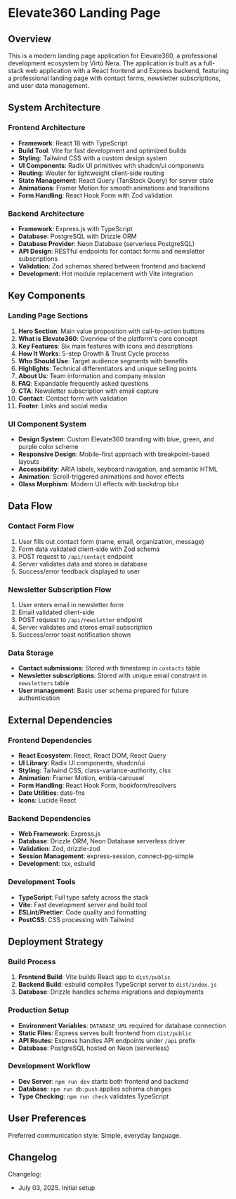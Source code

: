 # Elevate360 Landing Page

## Overview

This is a modern landing page application for Elevate360, a professional development ecosystem by Virtù Nera. The application is built as a full-stack web application with a React frontend and Express backend, featuring a professional landing page with contact forms, newsletter subscriptions, and user data management.

## System Architecture

### Frontend Architecture
- **Framework**: React 18 with TypeScript
- **Build Tool**: Vite for fast development and optimized builds
- **Styling**: Tailwind CSS with a custom design system
- **UI Components**: Radix UI primitives with shadcn/ui components
- **Routing**: Wouter for lightweight client-side routing
- **State Management**: React Query (TanStack Query) for server state
- **Animations**: Framer Motion for smooth animations and transitions
- **Form Handling**: React Hook Form with Zod validation

### Backend Architecture
- **Framework**: Express.js with TypeScript
- **Database**: PostgreSQL with Drizzle ORM
- **Database Provider**: Neon Database (serverless PostgreSQL)
- **API Design**: RESTful endpoints for contact forms and newsletter subscriptions
- **Validation**: Zod schemas shared between frontend and backend
- **Development**: Hot module replacement with Vite integration

## Key Components

### Landing Page Sections
1. **Hero Section**: Main value proposition with call-to-action buttons
2. **What is Elevate360**: Overview of the platform's core concept
3. **Key Features**: Six main features with icons and descriptions
4. **How It Works**: 5-step Growth & Trust Cycle process
5. **Who Should Use**: Target audience segments with benefits
6. **Highlights**: Technical differentiators and unique selling points
7. **About Us**: Team information and company mission
8. **FAQ**: Expandable frequently asked questions
9. **CTA**: Newsletter subscription with email capture
10. **Contact**: Contact form with validation
11. **Footer**: Links and social media

### UI Component System
- **Design System**: Custom Elevate360 branding with blue, green, and purple color scheme
- **Responsive Design**: Mobile-first approach with breakpoint-based layouts
- **Accessibility**: ARIA labels, keyboard navigation, and semantic HTML
- **Animation**: Scroll-triggered animations and hover effects
- **Glass Morphism**: Modern UI effects with backdrop blur

## Data Flow

### Contact Form Flow
1. User fills out contact form (name, email, organization, message)
2. Form data validated client-side with Zod schema
3. POST request to `/api/contact` endpoint
4. Server validates data and stores in database
5. Success/error feedback displayed to user

### Newsletter Subscription Flow
1. User enters email in newsletter form
2. Email validated client-side
3. POST request to `/api/newsletter` endpoint
4. Server validates and stores email subscription
5. Success/error toast notification shown

### Data Storage
- **Contact submissions**: Stored with timestamp in `contacts` table
- **Newsletter subscriptions**: Stored with unique email constraint in `newsletters` table
- **User management**: Basic user schema prepared for future authentication

## External Dependencies

### Frontend Dependencies
- **React Ecosystem**: React, React DOM, React Query
- **UI Library**: Radix UI components, shadcn/ui
- **Styling**: Tailwind CSS, class-variance-authority, clsx
- **Animation**: Framer Motion, embla-carousel
- **Form Handling**: React Hook Form, hookform/resolvers
- **Date Utilities**: date-fns
- **Icons**: Lucide React

### Backend Dependencies
- **Web Framework**: Express.js
- **Database**: Drizzle ORM, Neon Database serverless driver
- **Validation**: Zod, drizzle-zod
- **Session Management**: express-session, connect-pg-simple
- **Development**: tsx, esbuild

### Development Tools
- **TypeScript**: Full type safety across the stack
- **Vite**: Fast development server and build tool
- **ESLint/Prettier**: Code quality and formatting
- **PostCSS**: CSS processing with Tailwind

## Deployment Strategy

### Build Process
1. **Frontend Build**: Vite builds React app to `dist/public`
2. **Backend Build**: esbuild compiles TypeScript server to `dist/index.js`
3. **Database**: Drizzle handles schema migrations and deployments

### Production Setup
- **Environment Variables**: `DATABASE_URL` required for database connection
- **Static Files**: Express serves built frontend from `dist/public`
- **API Routes**: Express handles API endpoints under `/api` prefix
- **Database**: PostgreSQL hosted on Neon (serverless)

### Development Workflow
- **Dev Server**: `npm run dev` starts both frontend and backend
- **Database**: `npm run db:push` applies schema changes
- **Type Checking**: `npm run check` validates TypeScript

## User Preferences

Preferred communication style: Simple, everyday language.

## Changelog

Changelog:
- July 03, 2025. Initial setup